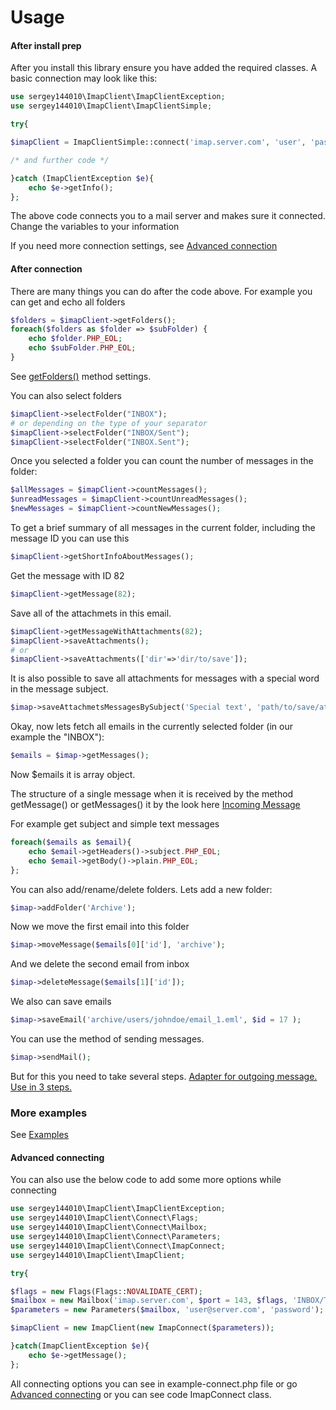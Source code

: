 # Usage

#### After install prep
After you install this library ensure you have added the required classes.
A basic connection may look like this:
```php
use sergey144010\ImapClient\ImapClientException;
use sergey144010\ImapClient\ImapClientSimple;

try{

$imapClient = ImapClientSimple::connect('imap.server.com', 'user', 'pass');

/* and further code */

}catch (ImapClientException $e){
    echo $e->getInfo();
};              
```
The above code connects you to a mail server and makes sure it connected.
Change the variables to your information

If you need more connection settings, see [Advanced connection](AdvancedConnecting.md)

#### After connection
There are many things you can do after the code above.
For example you can get and echo all folders
```php
$folders = $imapClient->getFolders();
foreach($folders as $folder => $subFolder) {
    echo $folder.PHP_EOL;
    echo $subFolder.PHP_EOL;
}
```
See [getFolders()](Methods.md) method settings.

You can also select folders
```php
$imapClient->selectFolder("INBOX");
# or depending on the type of your separator
$imapClient->selectFolder("INBOX/Sent");
$imapClient->selectFolder("INBOX.Sent");
```

Once you selected a folder you can count the number of messages in the folder:
```php
$allMessages = $imapClient->countMessages();
$unreadMessages = $imapClient->countUnreadMessages();
$newMessages = $imapClient->countNewMessages();
```

To get a brief summary of all messages in the current folder,
including the message ID you can use this
```php
$imapClient->getShortInfoAboutMessages();
```

Get the message with ID 82
```php
$imapClient->getMessage(82);
```

Save all of the attachmets in this email.
```php
$imapClient->getMessageWithAttachments(82);
$imapClient->saveAttachments();
# or
$imapClient->saveAttachments(['dir'=>'dir/to/save']);
```

It is also possible to save all attachments for messages with a special word in the message subject.
```php
$imap->saveAttachmetsMessagesBySubject('Special text', 'path/to/save/attach');
```

Okay, now lets fetch all emails in the currently selected folder (in our example the "INBOX"):
```php
$emails = $imap->getMessages();
```
Now $emails it is array object.

The structure of a single message when it is received by the method getMessage() or getMessages()
it by the look here [Incoming Message](IncomingMessage.md)

For example get subject and simple text messages
```php
foreach($emails as $email){
    echo $email->getHeaders()->subject.PHP_EOL;
    echo $email->getBody()->plain.PHP_EOL;
};
```

You can also add/rename/delete folders. Lets add a new folder:

```php
$imap->addFolder('Archive');
```
Now we move the first email into this folder

```php
$imap->moveMessage($emails[0]['id'], 'archive');
```
And we delete the second email from inbox

```php
$imap->deleteMessage($emails[1]['id']);
```

We also can save emails
```php
$imap->saveEmail('archive/users/johndoe/email_1.eml', $id = 17 );
```

You can use the method of sending messages.
```php
$imap->sendMail();
```
But for this you need to take several steps.
[Adapter for outgoing message. Use in 3 steps.](AdapterForOutgoingMessage.md)

### More examples

See [Examples](Examples.md)

#### Advanced connecting

You can also use the below code to add some more options while connecting

```php
use sergey144010\ImapClient\ImapClientException;
use sergey144010\ImapClient\Connect\Flags;
use sergey144010\ImapClient\Connect\Mailbox;
use sergey144010\ImapClient\Connect\Parameters;
use sergey144010\ImapClient\Connect\ImapConnect;
use sergey144010\ImapClient\ImapClient;

try{

$flags = new Flags(Flags::NOVALIDATE_CERT);
$mailbox = new Mailbox('imap.server.com', $port = 143, $flags, 'INBOX/TestForImapClient');
$parameters = new Parameters($mailbox, 'user@server.com', 'password');

$imapClient = new ImapClient(new ImapConnect($parameters));

}catch(ImapClientException $e){
    echo $e->getMessage();
};
```
 All connecting options you can see in example-connect.php file
 or go [Advanced connecting](AdvancedConnecting.md)
 or you can see code ImapConnect class.
